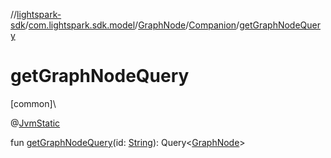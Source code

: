 //[lightspark-sdk](../../../../index.md)/[com.lightspark.sdk.model](../../index.md)/[GraphNode](../index.md)/[Companion](index.md)/[getGraphNodeQuery](get-graph-node-query.md)

# getGraphNodeQuery

[common]\

@[JvmStatic](https://kotlinlang.org/api/latest/jvm/stdlib/kotlin.jvm/-jvm-static/index.html)

fun [getGraphNodeQuery](get-graph-node-query.md)(id: [String](https://kotlinlang.org/api/latest/jvm/stdlib/kotlin/-string/index.html)): Query&lt;[GraphNode](../index.md)&gt;
